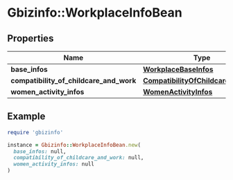 # Gbizinfo::WorkplaceInfoBean

## Properties

| Name | Type | Description | Notes |
| ---- | ---- | ----------- | ----- |
| **base_infos** | [**WorkplaceBaseInfos**](WorkplaceBaseInfos.md) |  | [optional] |
| **compatibility_of_childcare_and_work** | [**CompatibilityOfChildcareAndWork**](CompatibilityOfChildcareAndWork.md) |  | [optional] |
| **women_activity_infos** | [**WomenActivityInfos**](WomenActivityInfos.md) |  | [optional] |

## Example

```ruby
require 'gbizinfo'

instance = Gbizinfo::WorkplaceInfoBean.new(
  base_infos: null,
  compatibility_of_childcare_and_work: null,
  women_activity_infos: null
)
```

